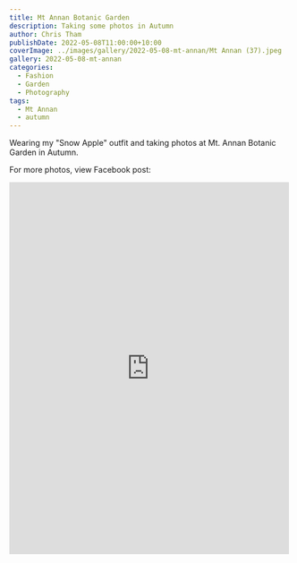 ```yaml
---
title: Mt Annan Botanic Garden
description: Taking some photos in Autumn
author: Chris Tham
publishDate: 2022-05-08T11:00:00+10:00
coverImage: ../images/gallery/2022-05-08-mt-annan/Mt Annan (37).jpeg
gallery: 2022-05-08-mt-annan
categories:
  - Fashion
  - Garden
  - Photography
tags:
  - Mt Annan
  - autumn
---
```


Wearing my "Snow Apple" outfit and taking photos at Mt. Annan Botanic Garden
in Autumn.

For more photos, view Facebook post:

<iframe src="https://www.facebook.com/plugins/post.php?href=https%3A%2F%2Fwww.facebook.com%2Fchris1.tham%2Fposts%2Fpfbid0teejHmynmbEFLjUAAntm9LNR538qMDAXuLiCFVoDEKb6q8GcS8R3R55JAZAzjvkpl&show_text=true&width=500" width="500" height="665" style="border:none;overflow:hidden" scrolling="no" frameborder="0" allowfullscreen="true" allow="autoplay; clipboard-write; encrypted-media; picture-in-picture; web-share"></iframe>
